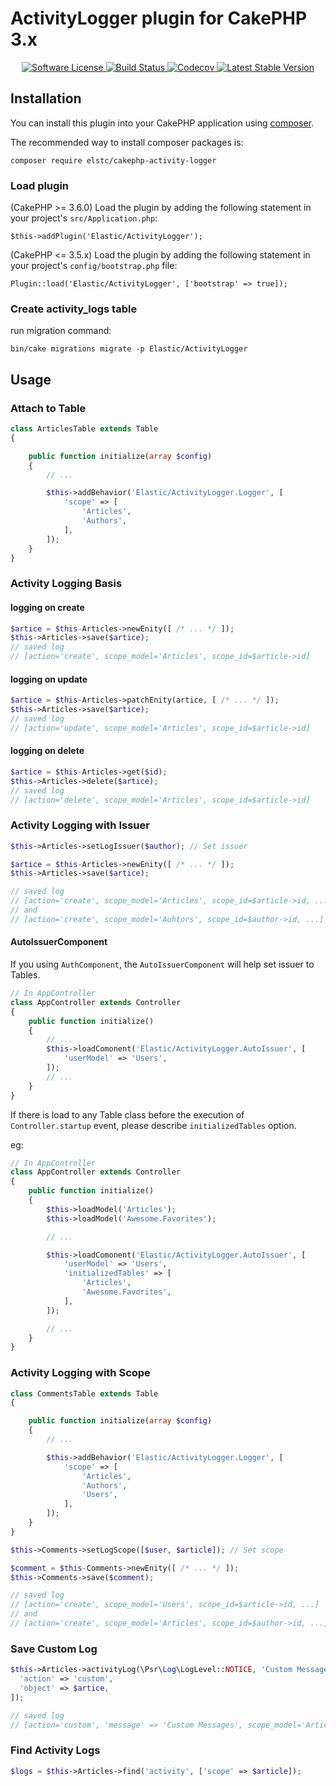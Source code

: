 # ActivityLogger plugin for CakePHP 3.x

<p align="center">
    <a href="LICENSE.txt" target="_blank">
        <img alt="Software License" src="https://img.shields.io/badge/license-MIT-brightgreen.svg?style=flat-square">
    </a>
    <a href="https://travis-ci.org/elstc/cakephp-activity-logger" target="_blank">
        <img alt="Build Status" src="https://img.shields.io/travis/elstc/cakephp-activity-logger/master.svg?style=flat-square">
    </a>
    <a href="https://codecov.io/gh/elstc/cakephp-activity-logger" target="_blank">
        <img alt="Codecov" src="https://img.shields.io/codecov/c/github/elstc/cakephp-activity-logger.svg?style=flat-square">
    </a>
    <a href="https://packagist.org/packages/elstc/cakephp-activity-logger" target="_blank">
        <img alt="Latest Stable Version" src="https://img.shields.io/packagist/v/elstc/cakephp-activity-logger.svg?style=flat-square">
    </a>
</p>

## Installation

You can install this plugin into your CakePHP application using [composer](http://getcomposer.org).

The recommended way to install composer packages is:

```
composer require elstc/cakephp-activity-logger
```

### Load plugin

(CakePHP >= 3.6.0) Load the plugin by adding the following statement in your project's `src/Application.php`:

```
$this->addPlugin('Elastic/ActivityLogger');
```

(CakePHP <= 3.5.x) Load the plugin by adding the following statement in your project's `config/bootstrap.php` file:

```
Plugin::load('Elastic/ActivityLogger', ['bootstrap' => true]);
```

### Create activity_logs table

run migration command:

```
bin/cake migrations migrate -p Elastic/ActivityLogger
```


## Usage

### Attach to Table

```php
class ArticlesTable extends Table
{

    public function initialize(array $config)
    {
        // ...

        $this->addBehavior('Elastic/ActivityLogger.Logger', [
            'scope' => [
                'Articles',
                'Authors',
            ],
        ]);
    }
}

```

### Activity Logging Basis

#### logging on create
```php
$artice = $this-Articles->newEnity([ /* ... */ ]);
$this->Articles->save($artice);
// saved log
// [action='create', scope_model='Articles', scope_id=$article->id]
```

#### logging on update
```php
$artice = $this-Articles->patchEnity(artice, [ /* ... */ ]);
$this->Articles->save($artice);
// saved log
// [action='update', scope_model='Articles', scope_id=$article->id]
```

#### logging on delete
```php
$artice = $this-Articles->get($id);
$this->Articles->delete($artice);
// saved log
// [action='delete', scope_model='Articles', scope_id=$article->id]
```

### Activity Logging with Issuer

```php
$this->Articles->setLogIssuer($author); // Set issuer

$artice = $this-Articles->newEnity([ /* ... */ ]);
$this->Articles->save($artice);

// saved log
// [action='create', scope_model='Articles', scope_id=$article->id, ...]
// and
// [action='create', scope_model='Auhtors', scope_id=$author->id, ...]
```

#### AutoIssuerComponent

If you using `AuthComponent`, the `AutoIssuerComponent` will help set issuer to Tables.

```php
// In AppController
class AppController extends Controller
{
    public function initialize()
    {
        // ...
        $this->loadComonent('Elastic/ActivityLogger.AutoIssuer', [
            'userModel' => 'Users',
        ]);
        // ...
    }
}
```

If there is load to any Table class before the execution of `Controller.startup` event,
please describe `initializedTables` option.

eg: 

```php
// In AppController
class AppController extends Controller
{
    public function initialize()
    {
        $this->loadModel('Articles');
        $this->loadModel('Awesome.Favorites');

        // ...

        $this->loadComonent('Elastic/ActivityLogger.AutoIssuer', [
            'userModel' => 'Users',
            'initializedTables' => [
                'Articles',
                'Awesome.Favorites',
            ],
        ]);

        // ...
    }
}
```

### Activity Logging with Scope

```php
class CommentsTable extends Table
{

    public function initialize(array $config)
    {
        // ...

        $this->addBehavior('Elastic/ActivityLogger.Logger', [
            'scope' => [
                'Articles',
                'Authors',
                'Users',
            ],
        ]);
    }
}

```

```php
$this->Comments->setLogScope([$user, $article]); // Set scope

$comment = $this-Comments->newEnity([ /* ... */ ]);
$this->Comments->save($comment);

// saved log
// [action='create', scope_model='Users', scope_id=$article->id, ...]
// and
// [action='create', scope_model='Articles', scope_id=$author->id, ...]
```

### Save Custom Log

```php
$this->Articles->activityLog(\Psr\Log\LogLevel::NOTICE, 'Custom Messages', [
  'action' => 'custom',
  'object' => $artice,
]);

// saved log
// [action='custom', 'message' => 'Custom Messages', scope_model='Articles', scope_id=$article->id, ...]
```

### Find Activity Logs

```php
$logs = $this->Articles->find('activity', ['scope' => $article]);
```

